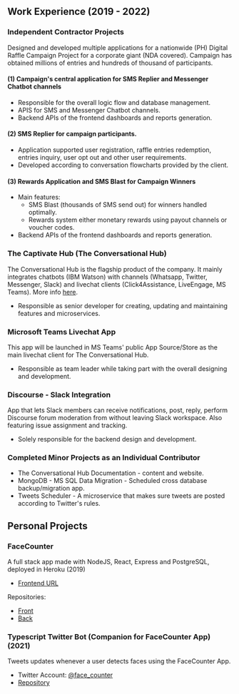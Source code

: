 ## Work Experience (2019 - 2022)

### Independent Contractor Projects
Designed and developed multiple applications for a nationwide (PH) Digital Raffle Campaign Project for a corporate giant (NDA covered). Campaign has obtained millions of entries and hundreds of thousand of participants.

#### (1) Campaign's central application for SMS Replier and Messenger Chatbot channels 
- Responsible for the overall logic flow and database management.
- APIS for SMS and Messenger Chatbot channels.
- Backend APIs of the frontend dashboards and reports generation. 

####  (2) SMS Replier for campaign participants. 
- Application supported user registration, raffle entries redemption, entries inquiry, user opt out and other user requirements. 
- Developed according to conversation flowcharts provided by the client.

#### (3) Rewards Application and SMS Blast for Campaign Winners 
- Main features:
	- SMS Blast (thousands of SMS send out) for winners handled optimally.
	- Rewards system either monetary rewards using payout channels or voucher codes.
- Backend APIs of the frontend dashboards and reports generation. 

### The Captivate Hub (The Conversational Hub)

The Conversational Hub is the flagship product of the company. It mainly integrates chatbots (IBM Watson) with channels (Whatsapp,
Twitter, Messenger, Slack) and livechat clients (Click4Assistance, LiveEngage, MS Teams). More info [here](https://manual.captivat.io/).

- Responsible as senior developer for creating, updating and maintaining features and microservices.


### Microsoft Teams Livechat App

This app will be launched in MS Teams' public App Source/Store as the main livechat client for The Conversational Hub.

- Responsible as team leader while taking part with the overall designing and development.

### Discourse - Slack Integration

App that lets Slack members can receive notifications, post, reply, perform Discourse forum moderation from without leaving Slack workspace. Also featuring issue assignment and tracking.

- Solely responsible for the backend design and development.

### Completed Minor Projects as an Individual Contributor

- The Conversational Hub Documentation - content and website.
- MongoDB - MS SQL Data Migration - Scheduled cross database backup/migration app.
- Tweets Scheduler - A microservice that makes sure tweets are
posted according to Twitter's rules.


## Personal Projects

### FaceCounter

A full stack app made with NodeJS, React, Express and PostgreSQL, deployed in Heroku (2019)

- [Frontend URL](https://facecounter.herokuapp.com/)

Repositories:
- [Front](https://github.com/sigridnicole/face-detection)
- [Back](https://github.com/sigridnicole/face-detection-api)

### Typescript Twitter Bot (Companion for FaceCounter App) (2021)

Tweets updates whenever a user detects faces using the FaceCounter App.

- Twitter Account: [@face_counter](https://twitter.com/face_counter)
- [Repository](https://github.com/sigridnicole/ts-twitter-bot)
